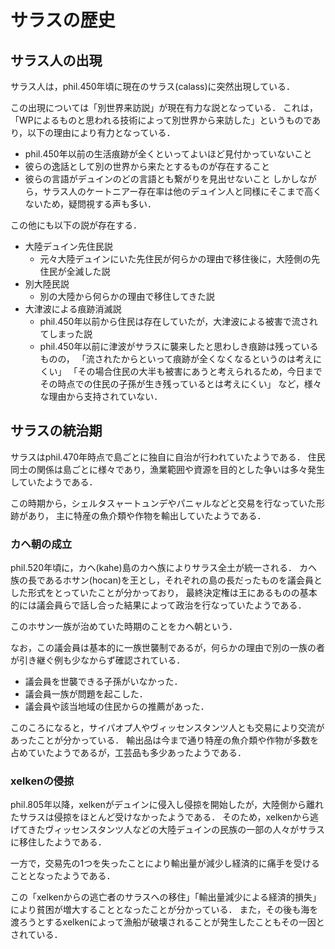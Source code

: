 # サラスの歴史
## サラス人の出現
サラス人は，phil.450年頃に現在のサラス(calass)に突然出現している．

この出現については「別世界来訪説」が現在有力な説となっている．
これは，「WPによるものと思われる技術によって別世界から来訪した」というものであり，以下の理由により有力となっている．
* phil.450年以前の生活痕跡が全くといってよいほど見付かっていないこと
* 彼らの逸話として別の世界から来たとするものが存在すること
* 彼らの言語がデュインのどの言語とも繋がりを見出せないこと
しかしながら，サラス人のケートニアー存在率は他のデュイン人と同様にそこまで高くないため，疑問視する声も多い．

この他にも以下の説が存在する．
* 大陸デュイン先住民説
    * 元々大陸デュインにいた先住民が何らかの理由で移住後に，大陸側の先住民が全滅した説
* 別大陸民説
    * 別の大陸から何らかの理由で移住してきた説
* 大津波による痕跡消滅説
    * phil.450年以前から住民は存在していたが，大津波による被害で流されてしまった説
    * phil.450年以前に津波がサラスに襲来したと思わしき痕跡は残っているものの，
        「流されたからといって痕跡が全くなくなるというのは考えにくい」
        「その場合住民の大半も被害にあうと考えられるため，今日までその時点での住民の子孫が生き残っているとは考えにくい」
        など，様々な理由から支持されていない．

## サラスの統治期
サラスはphil.470年時点で島ごとに独自に自治が行われていたようである．
住民同士の関係は島ごとに様々であり，漁業範囲や資源を目的とした争いは多々発生していたようである．

この時期から，シェルタスャートュンデやパニャルなどと交易を行なっていた形跡があり，
主に特産の魚介類や作物を輸出していたようである．

### カヘ朝の成立
phil.520年頃に，カヘ(kahe)島のカヘ族によりサラス全土が統一される．
カヘ族の長であるホサン(hocan)を王とし，それぞれの島の長だったものを議会員とした形式をとっていたことが分かっており，
最終決定権は王にあるものの基本的には議会員らで話し合った結果によって政治を行なっていたようである．

このホサン一族が治めていた時期のことをカヘ朝という．

なお，この議会員は基本的に一族世襲制であるが，何らかの理由で別の一族の者が引き継ぐ例も少なからず確認されている．
* 議会員を世襲できる子孫がいなかった．
* 議会員一族が問題を起こした．
* 議会員や該当地域の住民からの推薦があった．

このころになると，サイパオプ人やヴィッセンスタンツ人とも交易により交流があったことが分かっている．
輸出品は今まで通り特産の魚介類や作物が多数を占めていたようであるが，工芸品も多少あったようである．

### xelkenの侵掠
phil.805年以降，xelkenがデュインに侵入し侵掠を開始したが，大陸側から離れたサラスは侵掠をほとんど受けなかったようである．
そのため，xelkenから逃げてきたヴィッセンスタンツ人などの大陸デュインの民族の一部の人々がサラスに移住したようである．

一方で，交易先の1つを失ったことにより輸出量が減少し経済的に痛手を受けることとなったようである．

この「xelkenからの逃亡者のサラスへの移住」「輸出量減少による経済的損失」により貧困が増大することとなったことが分かっている．
また，その後も海を渡ろうとするxelkenによって漁船が破壊されることが発生したこともその一因とされている．
